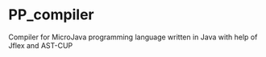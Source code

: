 # PP_compiler
Compiler for MicroJava programming language written in Java with help of Jflex and AST-CUP
